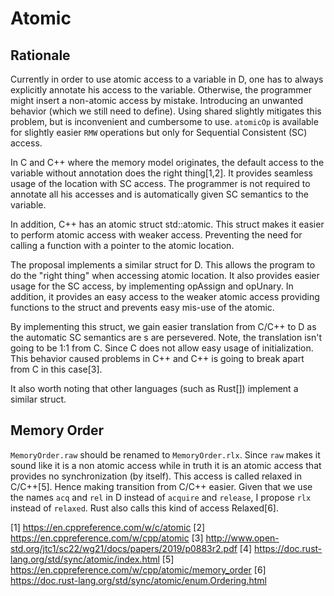 # Atomic

## Rationale

Currently in order to use atomic access to a variable in D, one has to always explicitly annotate his access to the variable.
Otherwise, the programmer might insert a non-atomic access by mistake.
Introducing an unwanted behavior (which we still need to define).
Using shared slightly mitigates this problem, but is inconvenient and cumbersome to use.
`atomicOp` is available for slightly easier `RMW` operations but only for Sequential Consistent (SC) access.

In C and C++ where the memory model originates, the default access to the variable without annotation does the right thing[1,2].
It provides seamless usage of the location with SC access.
The programmer is not required to annotate all his accesses and is automatically given SC semantics to the variable.

In addition, C++ has an atomic struct std::atomic<T>.
This struct makes it easier to perform atomic access with weaker access.
Preventing the need for calling  a function with a pointer to the atomic location.

The proposal implements a similar struct for D.
This allows the program to do the "right thing" when accessing atomic location.
It also provides easier usage for the SC access, by implementing opAssign and opUnary.
In addition, it provides an easy access to the weaker atomic access providing functions to the struct and prevents easy mis-use of the atomic.

By implementing this struct, we gain easier translation from C/C++ to D as the automatic SC semantics are s are persevered.
Note, the translation isn't going to be 1:1 from C.
Since C does not allow easy usage of initialization. 
This behavior caused problems in C++ and C++ is going to break apart from C in this case[3].

It also worth noting that other languages (such as Rust[]) implement a similar struct.


## Memory Order
`MemoryOrder.raw` should be renamed to `MemoryOrder.rlx`. 
Since `raw` makes it sound like it is a non atomic access while in truth it is an atomic access that provides no synchronization (by itself). 
This access is called relaxed in C/C++[5].
Hence making transition from C/C++ easier.
Given that we use the names `acq` and `rel` in D instead of `acquire` and `release`, I propose `rlx` instead of `relaxed`.
Rust also calls this kind of access Relaxed[6].


[1] https://en.cppreference.com/w/c/atomic
[2] https://en.cppreference.com/w/cpp/atomic
[3] http://www.open-std.org/jtc1/sc22/wg21/docs/papers/2019/p0883r2.pdf
[4] https://doc.rust-lang.org/std/sync/atomic/index.html
[5] https://en.cppreference.com/w/cpp/atomic/memory_order
[6] https://doc.rust-lang.org/std/sync/atomic/enum.Ordering.html
